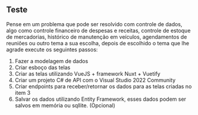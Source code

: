 ## Teste

Pense em um problema que pode ser resolvido com controle de dados, algo como controle financeiro de despesas e receitas, controle de estoque de mercadorias, histórico de manutenção em veículos, agendamentos de reuniões ou outro tema a sua escolha, depois de escolhido o tema que lhe agrade execute os seguintes passos:

1. Fazer a modelagem de dados
2. Criar esboço das telas
3. Criar as telas utilizando VueJS + framework Nuxt + Vuetify
4. Criar um projeto C# de API com o Visual Studio 2022 Community
5. Criar endpoints para receber/retornar os dados para as telas criadas no item 3
6. Salvar os dados utilizando Entity Framework, esses dados podem ser salvos em memória ou sqllite. (Opcional)
